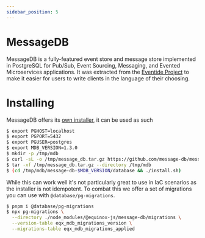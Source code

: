 ```yaml
---
sidebar_position: 5
---
```


# MessageDB

MessageDB is a fully-featured event store and message store implemented in PostgreSQL for Pub/Sub, Event Sourcing,
Messaging, and Evented Microservices applications. It was extracted from
the [Eventide Project](http://docs.eventide-project.org/) to make it easier for users to write clients in the language
of their choosing.

# Installing

MessageDB offers its [own installer](http://docs.eventide-project.org/user-guide/message-db/install.html),
it can be used as such

```sh
$ export PGHOST=localhost
$ export PGPORT=5432
$ export PGUSER=postgres
$ export MDB_VERSION=1.3.0
$ mkdir -p /tmp/mdb
$ curl -sL -o /tmp/message_db.tar.gz https://github.com/message-db/message-db/archive/refs/tags/v$MDB_VERSION.tar.gz
$ tar -xf /tmp/message_db.tar.gz --directory /tmp/mdb
$ (cd /tmp/mdb/message-db-$MDB_VERSION/database && ./install.sh)
```

While this can work well it's not particularly great to use in IaC scenarios as
the installer is not idempotent. To combat this we offer a set of migrations you
can use with `@database/pg-migrations`.

```sh
$ pnpm i @database/pg-migrations
$ npx pg-migrations \
  --directory ./node_modules/@equinox-js/message-db/migrations \
  --version-table eqx_mdb_migrations_version \
  --migrations-table eqx_mdb_migrations_applied
```

